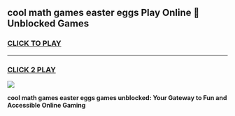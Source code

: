 
## cool math games easter eggs Play Online 👋 Unblocked Games
<h3>
<a href="https://news.freeplayer.one?title=cool_math_games_easter_eggs&ref=17CMG">CLICK TO PLAY</a></h3>
<hr>

<h3>
<a href="https://news.freeplayer.one?title=cool_math_games_easter_eggs&ref=17CMG">CLICK 2 PLAY</a>
  
</h3>

<a href="https://news.freeplayer.one?title=cool_math_games_easter_eggs&ref=17CMG/"><img src="https://clearcache.store/games.png"></a>


**cool math games easter eggs games unblocked: Your Gateway to Fun and Accessible Online Gaming**
